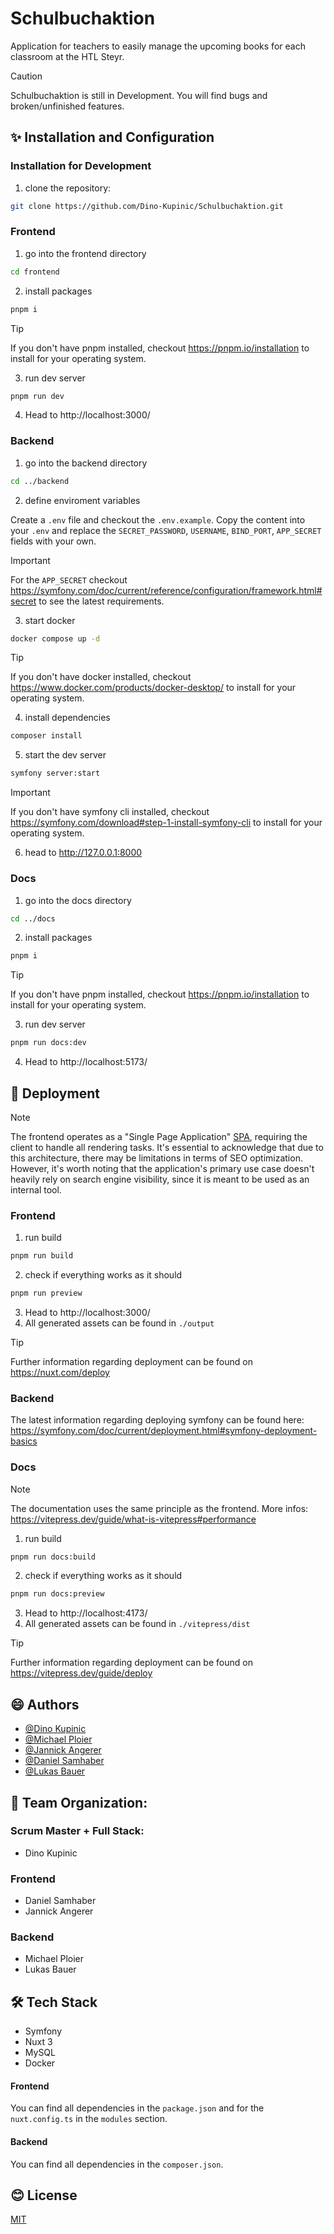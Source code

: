 # Schulbuchaktion

Application for teachers to easily manage the upcoming books for each classroom at the HTL Steyr.

> [!CAUTION]
> Schulbuchaktion is still in Development. You will find bugs and broken/unfinished features.

## ✨ Installation and Configuration

### Installation for Development

1. clone the repository:

```bash
git clone https://github.com/Dino-Kupinic/Schulbuchaktion.git
```

### Frontend

1. go into the frontend directory

```bash
cd frontend
```

2. install packages

```bash
pnpm i 
```

> [!TIP]  
> If you don't have pnpm installed, checkout https://pnpm.io/installation to install for your operating system.

3. run dev server

```bash
pnpm run dev
```

4. Head to http://localhost:3000/

### Backend

1. go into the backend directory

```bash
cd ../backend
```

2. define enviroment variables

Create a `.env` file and checkout the `.env.example`. Copy the content into your `.env` and replace
the `SECRET_PASSWORD`, `USERNAME`, `BIND_PORT`, `APP_SECRET`  fields with your own.

> [!IMPORTANT]  
> For the `APP_SECRET` checkout https://symfony.com/doc/current/reference/configuration/framework.html#secret to see the
> latest requirements.

3. start docker

```bash
docker compose up -d
```

> [!TIP]  
> If you don't have docker installed, checkout https://www.docker.com/products/docker-desktop/ to install for your
> operating system.

4. install dependencies

```bash
composer install
```

5. start the dev server

```bash
symfony server:start
```

> [!IMPORTANT]  
> If you don't have symfony cli installed, checkout https://symfony.com/download#step-1-install-symfony-cli to install
> for your operating system.

6. head to http://127.0.0.1:8000

### Docs

1. go into the docs directory

```bash
cd ../docs
```

2. install packages

```bash
pnpm i 
```

> [!TIP]  
> If you don't have pnpm installed, checkout https://pnpm.io/installation to install for your operating system.

3. run dev server

```bash
pnpm run docs:dev
```

4. Head to http://localhost:5173/

## 🚀 Deployment

> [!NOTE]  
> The frontend operates as a "Single Page
> Application" [SPA](https://nuxt.com/docs/guide/concepts/rendering#client-side-rendering), requiring the client to
> handle all rendering tasks. It's essential to acknowledge that due to this architecture, there may be limitations in
> terms of SEO optimization. However, it's worth noting that the application's primary use case doesn't heavily rely on
> search engine visibility, since it is meant to be used as an internal tool.

### Frontend

1. run build

```bash
pnpm run build
```

2. check if everything works as it should

```bash
pnpm run preview
```

3. Head to http://localhost:3000/
4. All generated assets can be found in `./output`

> [!TIP]
> Further information regarding deployment can be found on https://nuxt.com/deploy

### Backend

The latest information regarding deploying symfony can be found
here: https://symfony.com/doc/current/deployment.html#symfony-deployment-basics

### Docs

> [!NOTE]  
> The documentation uses the same principle as the frontend. More
> infos: https://vitepress.dev/guide/what-is-vitepress#performance

1. run build

```bash
pnpm run docs:build
```

2. check if everything works as it should

```bash
pnpm run docs:preview
```

3. Head to http://localhost:4173/
4. All generated assets can be found in `./vitepress/dist`

> [!TIP]
> Further information regarding deployment can be found on https://vitepress.dev/guide/deploy

## 😄 Authors

- [@Dino Kupinic](https://www.github.com/Dino-Kupinic)
- [@Michael Ploier](https://www.github.com/MPloier)
- [@Jannick Angerer](https://www.github.com/Neuery17Alt)
- [@Daniel Samhaber](https://www.github.com/dsamhabe)
- [@Lukas Bauer](https://www.github.com/dsamhabe)

## 🐥 Team Organization:

### Scrum Master + Full Stack:

- Dino Kupinic

### Frontend

- Daniel Samhaber
- Jannick Angerer

### Backend

- Michael Ploier
- Lukas Bauer

## 🛠️ Tech Stack

- Symfony
- Nuxt 3
- MySQL
- Docker

#### Frontend

You can find all dependencies in the `package.json` and for the `nuxt.config.ts` in the `modules` section.

#### Backend

You can find all dependencies in the `composer.json`.

## 😊 License

[MIT](https://choosealicense.com/licenses/mit/)

